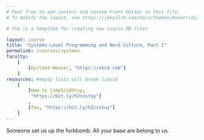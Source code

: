 ```yaml
---
# Feel free to add content and custom Front Matter to this file.
# To modify the layout, see https://jekyllrb.com/docs/themes/#overriding-theme-defaults

# the is a template for creating new course MD files

layout: course
title: "Systems-Level Programming and Nerd Culture, Part I"
permalink: /courses/systems
faculty:
    [
        [Dyrland-Weaver, "https://xkcd.com"]
    ]
resources: #empty lists will break liquid
    [
        [How to CompSci@Stuy,
         "https://bit.ly/h2csstuy"]
        ,
        [foo, "https://bit.ly/h2csstuy"]
    ]
---
```


Someone set us up the forkbomb.
All your base are belong to us.
